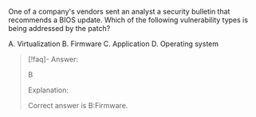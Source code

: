 
One of a company's vendors sent an analyst a security bulletin that recommends a BIOS update. Which of the following vulnerability types is being addressed by the patch? 

A. Virtualization 
B. Firmware 
C. Application 
D. Operating system

> [!faq]- Answer: 
> 
> B
> 
> Explanation: 
> 
> Correct answer is B:Firmware.

